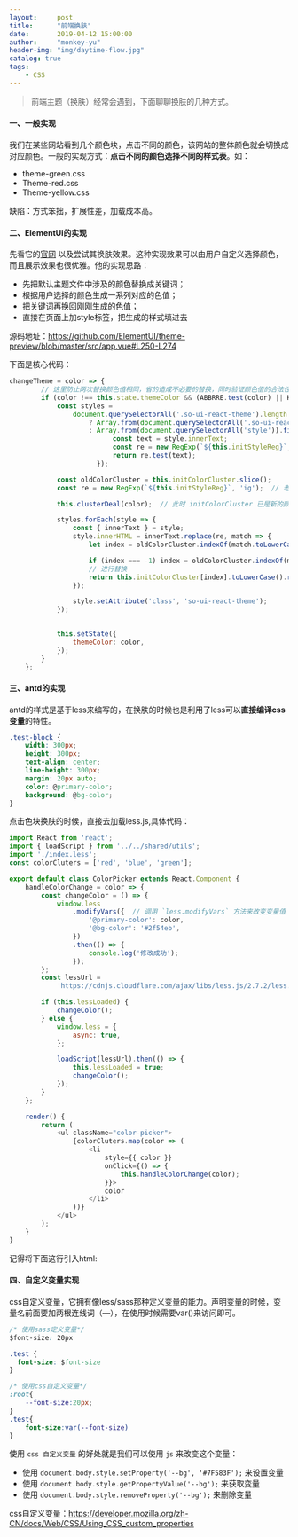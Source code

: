 ```yaml
---
layout:     post
title:      "前端换肤"
date:       2019-04-12 15:00:00
author:     "monkey-yu"
header-img: "img/daytime-flow.jpg"
catalog: true
tags:
    - CSS
---
```


> 前端主题（换肤）经常会遇到，下面聊聊换肤的几种方式。

#### 一、一般实现

我们在某些网站看到几个颜色块，点击不同的颜色，该网站的整体颜色就会切换成对应颜色。一般的实现方式：**点击不同的颜色选择不同的样式表**。如：

- theme-green.css
- Theme-red.css
- Theme-yellow.css

缺陷：方式笨拙，扩展性差，加载成本高。

#### 二、ElementUi的实现

先看它的[官网](<http://element-cn.eleme.io/#/zh-CN/component/installation>) 以及尝试其换肤效果。这种实现效果可以由用户自定义选择颜色，而且展示效果也很优雅。他的实现思路：

- 先把默认主题文件中涉及的颜色替换成关键词；
- 根据用户选择的颜色生成一系列对应的色值；
- 把关键词再换回刚刚生成的色值；
- 直接在页面上加style标签，把生成的样式填进去

源码地址：<https://github.com/ElementUI/theme-preview/blob/master/src/app.vue#L250-L274>

下面是核心代码：

```js
changeTheme = color => {
        // 这里防止两次替换颜色值相同，省的造成不必要的替换，同时验证颜色值的合法性
        if (color !== this.state.themeColor && (ABBRRE.test(color) || HEXRE.test(color))) {
            const styles =
                document.querySelectorAll('.so-ui-react-theme').length > 0
                    ? Array.from(document.querySelectorAll('.so-ui-react-theme')) // 这里就是上说到的
                    : Array.from(document.querySelectorAll('style')).filter(style => {  // 找到需要进行替换的style标签
                          const text = style.innerText;
                          const re = new RegExp(`${this.initStyleReg}`, 'i');
                          return re.test(text);
                      });

            const oldColorCluster = this.initColorCluster.slice();
            const re = new RegExp(`${this.initStyleReg}`, 'ig');  // 老的颜色簇正则，全局替换，且不区分大小写

            this.clusterDeal(color);  // 此时 initColorCluster 已是新的颜色簇

            styles.forEach(style => {
                const { innerText } = style;
                style.innerHTML = innerText.replace(re, match => {
                    let index = oldColorCluster.indexOf(match.toLowerCase().replace('.', '0.'));

                    if (index === -1) index = oldColorCluster.indexOf(match.toUpperCase().replace('.', '0.'));
                    // 进行替换
                    return this.initColorCluster[index].toLowerCase().replace(/0\./g, '.');
                });

                style.setAttribute('class', 'so-ui-react-theme');
            });
          

            this.setState({
                themeColor: color,
            });
        }
    };

```

#### 三、antd的实现

antd的样式是基于less来编写的，在换肤的时候也是利用了less可以**直接编译css变量**的特性。

```css
.test-block {
    width: 300px;
    height: 300px;
    text-align: center;
    line-height: 300px;
    margin: 20px auto;
    color: @primary-color;
    background: @bg-color;
}
```

点击色块换肤的时候，直接去加载less.js,具体代码：

```js
import React from 'react';
import { loadScript } from '../../shared/utils';
import './index.less';
const colorCluters = ['red', 'blue', 'green'];

export default class ColorPicker extends React.Component {
    handleColorChange = color => {
        const changeColor = () => {
            window.less
                .modifyVars({  // 调用 `less.modifyVars` 方法来改变变量值
                    '@primary-color': color,
                    '@bg-color': '#2f54eb',
                })
                .then(() => {
                    console.log('修改成功');
                });
        };
        const lessUrl =
            'https://cdnjs.cloudflare.com/ajax/libs/less.js/2.7.2/less.min.js';

        if (this.lessLoaded) {
            changeColor();
        } else {
            window.less = {
                async: true,
            };

            loadScript(lessUrl).then(() => {
                this.lessLoaded = true;
                changeColor();
            });
        }
    };

    render() {
        return (
            <ul className="color-picker">
                {colorCluters.map(color => (
                    <li
                        style={{ color }}
                        onClick={() => {
                            this.handleColorChange(color);
                        }}>
                        color
                    </li>
                ))}
            </ul>
        );
    }
}
```

记得将下面这行引入html:

<link rel="stylesheet/less" type="text/css" href="styles.less" />

#### 四、自定义变量实现

css自定义变量，它拥有像less/sass那种定义变量的能力。声明变量的时候，变量名前面要加两根连线词（—），在使用时候需要var()来访问即可。

```css
/* 使用sass定义变量*/
$font-size: 20px

.test {
  font-size: $font-size
}

/* 使用css自定义变量*/
:root{
    --font-size:20px;
}
.test{
    font-size:var(--font-size)
}
```

使用 `css 自定义变量` 的好处就是我们可以使用 `js` 来改变这个变量：

- 使用 `document.body.style.setProperty('--bg', '#7F583F');` 来设置变量
- 使用 `document.body.style.getPropertyValue('--bg');` 来获取变量
- 使用 `document.body.style.removeProperty('--bg');` 来删除变量

css自定义变量：<https://developer.mozilla.org/zh-CN/docs/Web/CSS/Using_CSS_custom_properties>

